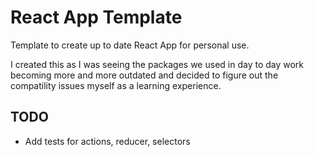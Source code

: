# React App Template

Template to create up to date React App for personal use.

I created this as I was seeing the packages we used in day to day work becoming more and more outdated and decided to figure out the compatility issues myself as a learning experience.

## TODO

- Add tests for actions, reducer, selectors
